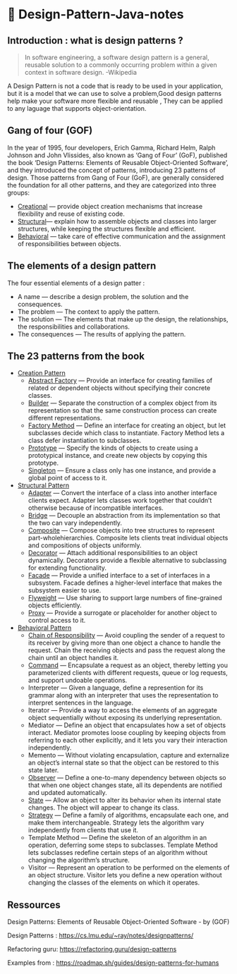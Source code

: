 ﻿# 📝 Design-Pattern-Java-notes

## Introduction : what is design patterns ?

> In software engineering, a software design pattern is a general, reusable solution to a commonly occurring problem within a given context in software design. -Wikipedia

A Design Pattern is not a code that is ready to be used in your application, but it is a model that we can use to solve a problem,Good design patterns help make your software more flexible and reusable , They can be applied to any laguage that supports object-orientation.

## Gang of four (GOF)

In the year of 1995, four developers, Erich Gamma, Richard Helm, Ralph Johnson and John Vlissides, also known as ‘Gang of Four’ (GoF), published the book ‘Design Patterns: Elements of Reusable Object-Oriented Software’, and they introduced the concept of patterns, introducing 23 patterns of design. Those patterns from Gang of Four (GoF), are generally considered the foundation for all other patterns, and they are categorized into three groups:

- [Creational](./patterns/creational-patterns/README.md) — provide object creation mechanisms that increase flexibility and reuse of existing code.
- [Structural](./patterns/structural-patterns/README.md)— explain how to assemble objects and classes into larger structures, while keeping the structures flexible and efficient.
- [Behavioral](./patterns/behavioral-patterns/README.md) — take care of effective communication and the assignment of responsibilities between objects.

## The elements of a design pattern

The four essential elements of a design patter :

- A name — describe a design problem, the solution and the consequences.
- The problem — The context to apply the pattern.
- The solution — The elements that make up the design, the relationships, the responsibilities and collaborations.
- The consequences — The results of applying the pattern.

## The 23 patterns from the book

- [Creation Pattern](./patterns/creational-patterns/README.md)
  - [Abstract Factory](./patterns/creational-patterns/Abstract-Factory) — Provide an interface for creating families of related or dependent objects without specifying their concrete classes.
  - [Builder](./patterns/creational-patterns/Builder) — Separate the construction of a complex object from its representation so that the same construction process can create different representations.
  - [Factory Method](./patterns/creational-patterns/Factory-Method) — Define an interface for creating an object, but let subclasses decide which class to instantiate. Factory Method lets a class defer instantiation to subclasses.
  - [Prototype](./patterns/creational-patterns/Prototype) — Specify the kinds of objects to create using a prototypical instance, and create new objects by copying this prototype.
  - [Singleton](./patterns/creational-patterns/Singleton) — Ensure a class only has one instance, and provide a global point of access to it.
- [Structural Pattern](./patterns/structural-patterns/README.md)
  - [Adapter](./patterns/structural-patterns/Adapter) — Convert the interface of a class into another interface clients expect. Adapter lets classes work together that couldn’t otherwise because of incompatible interfaces.
  - [Bridge](./patterns/structural-patterns/Bridge) — Decouple an abstraction from its implementation so that the two can vary independently.
  - [Composite](./patterns/structural-patterns/Composite) — Compose objects into tree structures to represent part-wholehierarchies. Composite lets clients treat individual objects and compositions of objects uniformly.
  - [Decorator](./patterns/structural-patterns/Decorator) — Attach additional responsibilities to an object dynamically. Decorators provide a flexible alternative to subclassing for extending functionality.
  - [Facade](./patterns/structural-patterns/Facade) — Provide a unified interface to a set of interfaces in a subsystem. Facade defines a higher-level interface that makes the subsystem easier to use.
  - [Flyweight](./patterns/structural-patterns/Flyweight) — Use sharing to support large numbers of fine-grained objects
    efficiently.
  - [Proxy](./patterns/structural-patterns/Proxy) — Provide a surrogate or placeholder for another object to control access to it.
- [Behavioral Pattern](./patterns/behavioral-patterns/README.md)
  - [Chain of Responsibility](./patterns/behavioral-patterns/Chain-of-Responsibility) — Avoid coupling the sender of a request to its receiver by giving more than one object a chance to handle the request. Chain the receiving objects and pass the request along the chain until an object handles it.
  - [Command](./patterns/behavioral-patterns/Command) — Encapsulate a request as an object, thereby letting you parameterized clients with different requests, queue or log requests, and support undoable operations.
  - Interpreter — Given a language, define a represention for its grammar along with an interpreter that uses the representation to interpret sentences in the language.
  - Iterator — Provide a way to access the elements of an aggregate object sequentially without exposing its underlying representation.
  - Mediator — Define an object that encapsulates how a set of objects interact. Mediator promotes loose coupling by keeping objects from referring to each other explicitly, and it lets you vary their interaction independently.
  - Memento — Without violating encapsulation, capture and externalize an object’s internal state so that the object can be restored to this state later.
  - [Observer](./patterns/behavioral-patterns/Observer) — Define a one-to-many dependency between objects so that when one object changes state, all its dependents are notified and updated automatically.
  - [State](./patterns/behavioral-patterns/State) — Allow an object to alter its behavior when its internal state changes. The object will appear to change its class.
  - [Strategy](./patterns/behavioral-patterns/Strategy) — Define a family of algorithms, encapsulate each one, and make them interchangeable. Strategy lets the algorithm vary independently from clients that use it.
  - Template Method — Define the skeleton of an algorithm in an operation, deferring some steps to subclasses. Template Method lets subclasses redefine certain steps of an algorithm without changing the algorithm’s structure.
  - Visitor — Represent an operation to be performed on the elements of an object structure. Visitor lets you define a new operation without changing the classes of the elements on which it operates.

## Ressources

Design Patterns: Elements of Reusable Object-Oriented Software - by (GOF)

Design Patterns : https://cs.lmu.edu/~ray/notes/designpatterns/

Refactoring guru: https://refactoring.guru/design-patterns

Examples from : https://roadmap.sh/guides/design-patterns-for-humans
